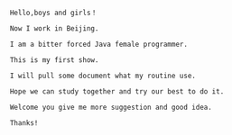      
     Hello,boys and girls！
     
     Now I work in Beijing.
     
     I am a bitter forced Java female programmer.
     
     This is my first show.
     
     I will pull some document what my routine use.
     
     Hope we can study together and try our best to do it.
     
     Welcome you give me more suggestion and good idea.
     
     Thanks!
     
